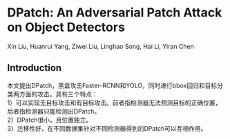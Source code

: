 # DPatch: An Adversarial Patch Attack on Object Detectors
Xin Liu, Huanrui Yang, Ziwei Liu, Linghao Song, Hai Li, Yiran Chen
## Introduction
本文提出DPatch，黑盒攻击Faster-RCNN和YOLO，同时进行bbox回归和目标分类两方面的攻击。具有三个特点：  
1）可以实现无目标攻击和有目标攻击。前者指检测器无法预测目标的正确位置，后者指检测器只能检测出DPatch。  
2）DPatch很小，且位置独立。  
3）迁移性好，在不同数据集针对不同检测器得到的DPatch可以互相作用。

